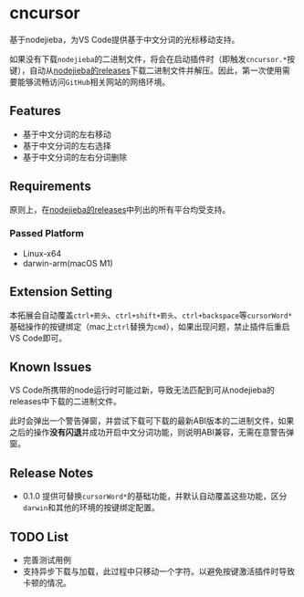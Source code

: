 # cncursor

基于nodejieba，为VS Code提供基于中文分词的光标移动支持。

如果没有下载`nodejieba`的二进制文件，将会在启动插件时（即触发`cncursor.*`按键），自动从[nodejieba的releases](https://github.com/yanyiwu/nodejieba/releases)下载二进制文件并解压。因此，第一次使用需要能够流畅访问`GitHub`相关网站的网络环境。

## Features

- 基于中文分词的左右移动
- 基于中文分词的左右选择
- 基于中文分词的左右分词删除

## Requirements

原则上，在[nodejieba的releases](https://github.com/yanyiwu/nodejieba/releases)中列出的所有平台均受支持。

### Passed Platform

- Linux-x64
- darwin-arm(macOS M1)

## Extension Setting

本拓展会自动覆盖`ctrl+箭头`、`ctrl+shift+箭头`、`ctrl+backspace`等`cursorWord*`基础操作的按键绑定（mac上`ctrl`替换为`cmd`），如果出现问题，禁止插件后重启VS Code即可。

## Known Issues

VS Code所携带的node运行时可能过新，导致无法匹配到可从nodejieba的releases中下载的二进制文件。

此时会弹出一个警告弹窗，并尝试下载可下载的最新ABI版本的二进制文件，如果之后的操作**没有闪退**并成功开启中文分词功能，则说明ABI兼容，无需在意警告弹窗。

## Release Notes

- 0.1.0 提供可替换`cursorWord*`的基础功能，并默认自动覆盖这些功能，区分`darwin`和其他的环境的按键绑定配置。


## TODO List

- 完善测试用例
- 支持异步下载与加载，此过程中只移动一个字符。以避免按键激活插件时导致卡顿的情况。